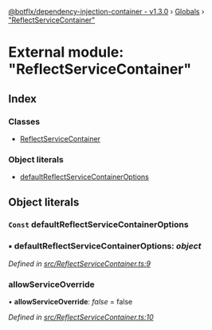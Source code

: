 [@botflx/dependency-injection-container - v1.3.0](../README.md) › [Globals](../globals.md) › ["ReflectServiceContainer"](_reflectservicecontainer_.md)

# External module: "ReflectServiceContainer"

## Index

### Classes

* [ReflectServiceContainer](../classes/_reflectservicecontainer_.reflectservicecontainer.md)

### Object literals

* [defaultReflectServiceContainerOptions](_reflectservicecontainer_.md#const-defaultreflectservicecontaineroptions)

## Object literals

### `Const` defaultReflectServiceContainerOptions

### ▪ **defaultReflectServiceContainerOptions**: *object*

*Defined in [src/ReflectServiceContainer.ts:9](https://github.com/botflux/dependency-injection-container/blob/6433b0d/src/ReflectServiceContainer.ts#L9)*

###  allowServiceOverride

• **allowServiceOverride**: *false* = false

*Defined in [src/ReflectServiceContainer.ts:10](https://github.com/botflux/dependency-injection-container/blob/6433b0d/src/ReflectServiceContainer.ts#L10)*
